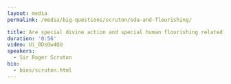```yaml
---
layout: media
permalink: /media/big-questions/scruton/sda-and-flourishing/

title: Are special divine action and special human flourishing related?
duration: '0:56'
video: Ui_0DsQw4QU
speakers:
  - Sir Roger Scruton
bio:
  - bios/scruton.html
---
```

